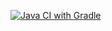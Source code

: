 [![Java CI with Gradle](https://github.com/vaysamc/hws/actions/workflows/gradle.yml/badge.svg)](https://github.com/vaysamc/hws/actions/workflows/gradle.yml)
